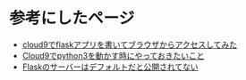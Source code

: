 # 参考にしたページ
- [cloud9でflaskアプリを書いてブラウザからアクセスしてみた](https://qiita.com/piruty/items/cbe55ec89a3276475c4a)
- [Cloud9でpython3を動かす時にやっておきたいこと](https://qiita.com/hahifu/items/6c808a72b1474500acd6)
- [Flaskのサーバーはデフォルトだと公開されてない](https://qiita.com/tomboyboy/items/122dfdb41188176e45b5)
